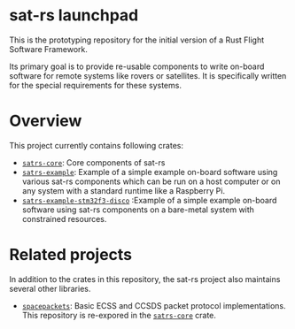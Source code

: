 sat-rs launchpad
=========

This is the prototyping repository for the initial version of a
Rust Flight Software Framework.

Its primary goal is to provide re-usable components to write on-board software for remote
systems like rovers or satellites. It is specifically written for the special requirements
for these systems.

# Overview

This project currently contains following crates:

* [`satrs-core`](https://egit.irs.uni-stuttgart.de/rust/satrs-launchpad/src/branch/main/satrs-core):
   Core components of sat-rs
* [`satrs-example`](https://egit.irs.uni-stuttgart.de/rust/satrs-launchpad/src/branch/main/satrs-example):
   Example of a simple example on-board software using various sat-rs components which can be run
   on a host computer or on any system with a standard runtime like a Raspberry Pi.
* [`satrs-example-stm32f3-disco`](https://egit.irs.uni-stuttgart.de/rust/satrs-example-stm32f3-disco)
   :Example of a simple example on-board software using sat-rs components on a bare-metal system
   with constrained resources.

# Related projects
 
 In addition to the crates in this repository, the sat-rs project also maintains several
 other libraries.

 * [`spacepackets`](https://egit.irs.uni-stuttgart.de/rust/spacepackets): Basic ECSS and CCSDS
   packet protocol implementations. This repository is re-expored in the
   [`satrs-core`](https://egit.irs.uni-stuttgart.de/rust/satrs-launchpad/src/branch/main/satrs-core)
   crate.
